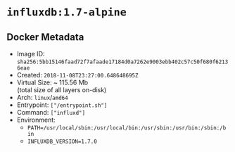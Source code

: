 # `influxdb:1.7-alpine`

## Docker Metadata

- Image ID: `sha256:5bb15146faad72f7afaade17184d0a7262e9003ebb402c57c50f680f62136eae`
- Created: `2018-11-08T23:27:00.648648695Z`
- Virtual Size: ~ 115.56 Mb  
  (total size of all layers on-disk)
- Arch: `linux`/`amd64`
- Entrypoint: `["/entrypoint.sh"]`
- Command: `["influxd"]`
- Environment:
  - `PATH=/usr/local/sbin:/usr/local/bin:/usr/sbin:/usr/bin:/sbin:/bin`
  - `INFLUXDB_VERSION=1.7.0`
